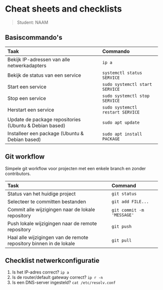 # Cheat sheets and checklists

> Student: NAAM

## Basiscommando's

| Taak                                                   | Commando                         |
| :----------------------------------------------------- | :------------------------------- |
| Bekijk IP-adressen van alle netwerkadapters            | `ip a`                           |
| Bekijk de status van een service                       | `systemctl status SERVICE`       |
| Start een service                                      | `sudo systemctl start SERVICE`   |
| Stop een service                                       | `sudo systemctl stop SERVICE`    |
| Herstart een service                                   | `sudo systemctl restart SERVICE` |
| Update de package repositories (Ubuntu & Debian based) | `sudo apt update`                |
| Installeer een package (Ubuntu & Debian based)         | `sudo apt install PACKAGE`       |

## Git workflow

Simpele git workflow voor projecten met een enkele branch en zonder contributors.

| Task                                                               | Command                   |
| :----------------------------------------------------------------- | :------------------------ |
| Status van het huidige project                                     | `git status`              |
| Selecteer te committen bestanden                                   | `git add FILE...`         |
| Commit alle wijzigingen naar de lokale repository                  | `git commit -m 'MESSAGE'` |
| Push lokale wijzigingen naar de remote repository                  | `git push`                |
| Haal alle wijzigingen van de remote repository binnen in de lokale | `git pull`                |

## Checklist netwerkconfiguratie

1. Is het IP-adres correct? `ip a`
2. Is de router/default gateway correct? `ip r -n`
3. Is een DNS-server ingesteld? `cat /etc/resolv.conf`
